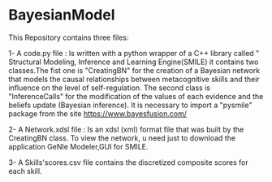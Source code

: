 # BayesianModel
This Repository contains three files:

1- A code.py file :
Is written with a python wrapper of a C++ library called " Structural Modeling, Inference and Learning Engine(SMILE) it contains two classes.The fist one is "CreatingBN" for the creation of a Bayesian network that models the causal relationships between metacognitive skills and their influence on the level of self-regulation. The second class is "InferenceCalls" for the modification of the values of each evidence and the  beliefs update (Bayesian inference). It is necessary to import a "pysmile" package from the site https://www.bayesfusion.com/

2- A Network.xdsl file :
Is an xdsl (xml) format file that was built by the CreatingBN class. To view the network, u need just to download the application GeNIe Modeler,GUI for SMILE.

3- A Skills'scores.csv file contains the discretized composite scores for each skill.


